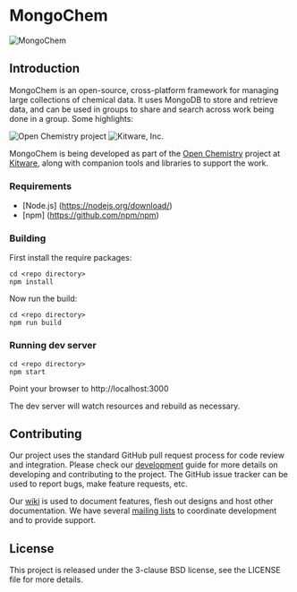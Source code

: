 MongoChem
=========
![MongoChem][MongoChemLogo]

Introduction
------------

MongoChem is an open-source, cross-platform framework for managing large
collections of chemical data. It uses MongoDB to store and retrieve data, and
can be used in groups to share and search across work being done in a group.
Some highlights:

![Open Chemistry project][OpenChemistryLogo]
![Kitware, Inc.][KitwareLogo]

MongoChem is being developed as part of the [Open Chemistry][OpenChemistry]
project at [Kitware][Kitware], along with companion tools and libraries to
support the work.

### Requirements

- [Node.js] (https://nodejs.org/download/)
- [npm] (https://github.com/npm/npm)

### Building

First install the require packages:

    cd <repo directory>
    npm install

Now run the build:

    cd <repo directory>
    npm run build

### Running dev server

    cd <repo directory>
    npm start

Point your browser to http://localhost:3000

The dev server will watch resources and rebuild as necessary.

Contributing
------------

Our project uses the standard GitHub pull request process for code review and
integration. Please check our [development][Development] guide for more details
on developing and contributing to the project. The GitHub issue tracker can be
used to report bugs, make feature requests, etc.

Our [wiki][Wiki] is used to document features, flesh out designs and host other
documentation. We have several [mailing lists][MailingLists] to coordinate
development and to provide support.

License
-------

This project is released under the 3-clause BSD license, see the LICENSE file
for more details.

  [MongoChemLogo]: http://openchemistry.org/files/logos/mongochem.png
"MongoChem"
  [OpenChemistry]: http://openchemistry.org/ "Open Chemistry Project"
  [OpenChemistryLogo]: http://openchemistry.org/files/logos/openchem128.png
"Open Chemistry"
  [Kitware]: http://kitware.com/ "Kitware, Inc."
  [KitwareLogo]: http://www.kitware.com/img/small_logo_over.png "Kitware"
  [Development]: http://wiki.openchemistry.org/Development "Development guide"
  [Wiki]: http://wiki.openchemistry.org/ "Open Chemistry wiki"
  [MailingLists]: http://openchemistry.org/mailing-lists "Mailing Lists"
